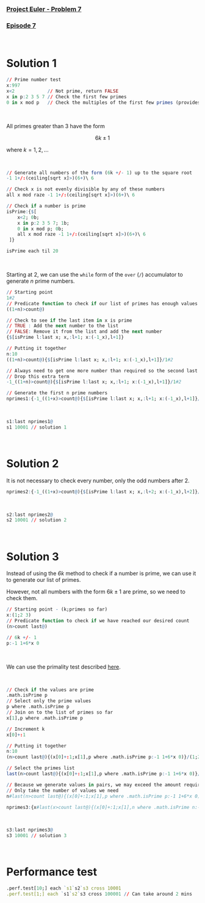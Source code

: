 ### [Project Euler - Problem 7](https://projecteuler.net/problem=7)
### [Episode 7](https://www.youtube.com/watch?v=Aaxkdv0R7p0&list=PLsQYtymvFUhhft5F6IWzwEZ60dpB6MLMt&index=8)

<br />

# Solution 1

```q
// Prime number test
x:997
x<2            // Not prime, return FALSE
x in p:2 3 5 7 // Check the first few primes 
0 in x mod p   // Check the multiples of the first few primes (provides a speed up in most cases)
```

<br />

All primes greater than 3 have the form 

$$
	6k \pm 1
$$

where $k = 1, 2, ...$ 

<br />

```q
// Generate all numbers of the form (6k +/- 1) up to the square root
-1 1+/:(ceiling[sqrt x]>)(6+)\ 6

// Check x is not evenly divisible by any of these numbers
all x mod raze -1 1+/:(ceiling[sqrt x]>)(6+)\ 6

// Check if a number is prime
isPrime:{$[
    x<2; 0b; 
    x in p:2 3 5 7; 1b; 
    0 in x mod p; 0b; 
    all x mod raze -1 1+/:(ceiling[sqrt x]>)(6+)\ 6
 ]}

isPrime each til 20
```

<br />

Starting at $2$, we can use the `while` form of the `over` (`/`) accumulator to generate *n* prime numbers.

```q
// Starting point
1#2     
// Predicate function to check if our list of primes has enough values  
((1+n)>count@) 

// Check to see if the last item in x is prime
// TRUE : Add the next number to the list
// FALSE: Remove it from the list and add the next number 
{$[isPrime l:last x; x,:l+1; x:(-1_x),l+1]}

// Putting it together
n:10
((1+n)>count@){$[isPrime l:last x; x,:l+1; x:(-1_x),l+1]}/1#2

// Always need to get one more number than required so the second last number is correct
// Drop this extra term
-1_((1+n)>count@){$[isPrime l:last x; x,:l+1; x:(-1_x),l+1]}/1#2 

// Generate the first n prime numbers
nprimes1:{-1_((1+x)>count@){$[isPrime l:last x; x,:l+1; x:(-1_x),l+1]}/1#2}
```

<br />

```q
s1:last nprimes1@
s1 10001 // solution 1
```

<br />

# Solution 2

It is not necessary to check every number, only the odd numbers after $2$.

```q
nprimes2:{-1_((1+x)>count@){$[isPrime l:last x; x,:l+2; x:(-1_x),l+2]}/2 3}
```

<br />

```q
s2:last nprimes2@
s2 10001 // solution 2
```

<br />

# Solution 3

Instead of using the *6k* method to check if a number is prime, we can use it to generate our list of primes.

However, not all numbers with the form $6k \pm 1$ are prime, so we need to check them.

```q
// Starting point - (k;primes so far)
x:(1;2 3)
// Predicate function to check if we have reached our desired count
(n>count last@)

// 6k +/- 1
p:-1 1+6*x 0
```

<br />

We can use the primality test described [here](https://community.kx.com/t5/Community-Blogs/Finding-primes-with-q/ba-p/11120).

<br />

```q
// Check if the values are prime
.math.isPrime p
// Select only the prime values
p where .math.isPrime p
// Join on to the list of primes so far
x[1],p where .math.isPrime p

// Increment k
x[0]+:1

// Putting it together
n:10
(n>count last@){(x[0]+:1;x[1],p where .math.isPrime p:-1 1+6*x 0)}/(1;2 3)

// Select the primes list
last(n>count last@){(x[0]+:1;x[1],p where .math.isPrime p:-1 1+6*x 0)}/(1;2 3)

// Because we generate values in pairs, we may exceed the amount required by 1
// Only take the number of values we need
n#last(n>count last@){(x[0]+:1;x[1],p where .math.isPrime p:-1 1+6*x 0)}/(1;2 3)

nprimes3:{x#last(x>count last@){(x[0]+:1;x[1],n where .math.isPrime n:-1 1+6*x 0)}/(1;2 3)} 
```

<br />

```q
s3:last nprimes3@
s3 10001 // solution 3
```

<br />

# Performance test

```q
.perf.test[10;] each `s1`s2`s3 cross 10001
.perf.test[1;] each `s1`s2`s3 cross 100001 // Can take around 2 mins
```
